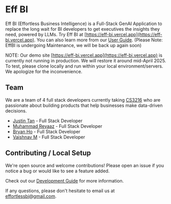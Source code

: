 # Eff BI

Eff BI (Effortless Business Intelligence) is a Full-Stack GenAI Application to replace the long wait for BI developers to get executives the insights they need, powered by LLMs.
Try Eff BI at [https://eff-bi.vercel.app](https://eff-bi.vercel.app). You can also learn more from our [User Guide](https://eff-bi-docs.vercel.app/docs/user/getting-started/setup). (Please Note: EffBI is undergoing Maintenance, we will be back up again soon)

NOTE: Our demo site [https://eff-bi.vercel.app](https://eff-bi.vercel.app) is currently not running in production. We will restore it around mid-April 2025. To test, please clone locally and run within your local environment/servers. We apologize for the inconvenience.

## Team

We are a team of 4 full stack developers currently taking [CS3216](https://cs3216.com) who are passionate about building products that help businesses make data-driven decisions.

- [Justin Tan](https://github.com/jyztintan) - Full Stack Developer
- [Muhammad Reyaaz](https://github.com/ARPspoofing)  - Full Stack Developer 
- [Bryan Ho](https://github.com/bryanhce) - Full Stack Developer
- [Vaishnav M](https://github.com/Vshnv2001) - Full Stack Developer

## Contributing / Local Setup

We're open source and welcome contributions! Please open an issue if you notice a bug or would like to see a feature added.

Check out our [Development Guide](https://eff-bi-docs.vercel.app/docs/developer/contribute) for more information.

If any questions, please don't hesitate to email us at effortlessbi@gmail.com.

